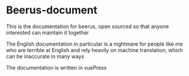 # Beerus-document

This is the documentation for beerus, open sourced so that anyone interested can maintain it together

The English documentation in particular is a nightmare for people like me who are terrible at English and rely heavily on machine translation, which can be inaccurate in many ways

The documentation is written in vuePress